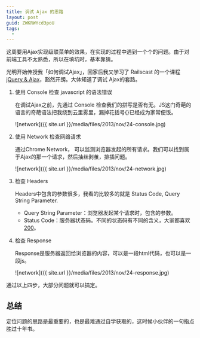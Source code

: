 ```yaml
---
title: 调试 Ajax 的思路
layout: post
guid: ZWKRWYcd3poU
tags:
  - 
---
```


这周要用Ajax实现级联菜单的效果，在实现的过程中遇到一个个的问题。由于对前端工具不太熟悉，所以在填坑时，基本靠猜。

光明开始传授我「如何调试Ajax」，回家后我又学习了 Railscast 的一个课程 [jQuery & Ajax](http://railscasts.com/episodes/136-jquery-ajax-revised?view=asciicast)，豁然开朗。大体知道了调试 Ajax的套路。



1. 使用 Console 检查 javascript 的语法错误

    在调试Ajax之前，先通过 Console 检查我们的拼写是否有无。JS这门奇葩的语言的奇葩语法把我绕到云里雾里，漏掉花括号{}已经成为家常便饭。
    
    <span class="image-800">![network]({{ site.url }}/media/files/2013/nov/24-console.jpg)</span>

2. 使用 Network 检查网络请求

    通过Chrome Network， 可以监测浏览器发起的所有请求。我们可以找到属于Ajax的那一个请求，然后抽丝剥茧，排插问题。

    <span class="image-800">![network]({{ site.url }}/media/files/2013/nov/24-network.jpg)</span>

3. 检查 Headers

    Headers中包含的参数很多，我看的比较多的就是 Status Code, Query String Parameter.

    * Query String Parameter：浏览器发起某个请求时，包含的参数。
    * Status Code：服务器状态码。不同的状态码有不同的含义，大家都喜欢 [200](http://zh.wikipedia.org/wiki/HTTP状态码)。

4. 检查 Response

    Response是服务器返回给浏览器的内容，可以是一段html代码，也可以是一段js。

    <span class="image-800">![network]({{ site.url }}/media/files/2013/nov/24-response.jpg)</span>
    
通过以上四步，大部分问题就可以搞定。


## 总结

定位问题的思路是最重要的，也是最难通过自学获取的，这时候小伙伴的一句指点胜过十年书。



